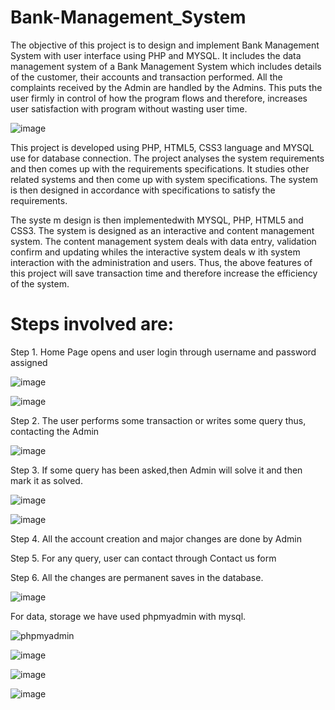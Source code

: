 # Bank-Management_System

The objective of this project is to design and implement Bank Management System with user interface using PHP and MYSQL.
It includes the data management system of a Bank Management System which includes details of the customer, their accounts and transaction performed. All the complaints received by the Admin are handled by the Admins. This puts the user firmly in control of how the program flows and therefore, increases user satisfaction with program without wasting user time.

![image](https://user-images.githubusercontent.com/88525549/188429622-155a10f8-2af4-4968-97a9-d84ff7326803.png)

This project is developed using PHP, HTML5, CSS3 language and MYSQL use for database connection. The project analyses the
system requirements and then comes up with the requirements specifications. It studies other related systems and then come up with system specifications. The system is then designed in accordance with specifications to satisfy the requirements. 

The syste m design is then implementedwith MYSQL, PHP, HTML5 and CSS3. The system is designed as an interactive and content management system. The content management system deals with data entry, validation confirm and updating whiles the interactive system deals w ith system interaction with the administration and users. Thus, the above features of this project will save transaction time and therefore increase the efficiency of the system.

# Steps involved are:

Step 1. Home Page opens and user login through username and password assigned

![image](https://user-images.githubusercontent.com/88525549/188429937-a08aab73-26df-45a4-9f09-2f36f25c57f4.png)

![image](https://user-images.githubusercontent.com/88525549/188429950-c961170f-21b9-4b3b-aa77-890fa3da27be.png)

Step 2. The user performs some transaction or writes some query thus, contacting the Admin

![image](https://user-images.githubusercontent.com/88525549/188429971-49857715-bfc5-42f7-8f3f-8d2e106d4490.png)

Step 3. If some query has been asked,then Admin will solve it and then mark it as solved.

![image](https://user-images.githubusercontent.com/88525549/188430969-5829777e-954e-4b48-87c8-0ebcdd8a76f1.png)

![image](https://user-images.githubusercontent.com/88525549/188430259-83dbbd7f-751c-4ae6-bba5-8b9706667868.png)

Step 4. All the account creation and major changes are done by Admin

Step 5. For any query, user can contact through Contact us form

Step 6. All the changes are permanent saves in the database.

![image](https://user-images.githubusercontent.com/88525549/188430363-07e371fe-2d37-4a6b-b30c-f935b33c3e37.png)

For data, storage we have used phpmyadmin with mysql.

![phpmyadmin](https://user-images.githubusercontent.com/88525549/188430909-7c182cbc-c56f-4236-b5e4-ad36658dd5fe.png)

![image](https://user-images.githubusercontent.com/88525549/188431020-a88f1d0c-55f6-41b2-a1d4-fbb471657f83.png)

![image](https://user-images.githubusercontent.com/88525549/188431052-237fb6c5-e04a-4b55-9c5a-8bbbc0bf1787.png)

![image](https://user-images.githubusercontent.com/88525549/188431143-08ebd3a2-1348-4086-a92c-a0c57bc5c3db.png)

